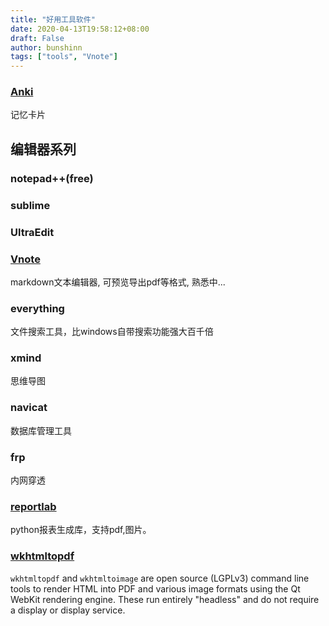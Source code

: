 ```yaml
---
title: "好用工具软件"
date: 2020-04-13T19:58:12+08:00
draft: False
author: bunshinn
tags: ["tools", "Vnote"]
---
```




### [Anki]()
记忆卡片

## 编辑器系列

### notepad++(free)

### sublime

### UltraEdit

### [Vnote](https://github.com/tamlok/vnote/releases)
markdown文本编辑器, 可预览导出pdf等格式, 熟悉中...


### everything
文件搜索工具，比windows自带搜索功能强大百千倍

### xmind
思维导图

### navicat
数据库管理工具

### frp
内网穿透

### [reportlab](https://www.reportlab.com/)  
python报表生成库，支持pdf,图片。 


### [wkhtmltopdf](https://wkhtmltopdf.org/) 
`wkhtmltopdf` and `wkhtmltoimage` are open source (LGPLv3) command line tools to render HTML into PDF and various image formats using the Qt WebKit rendering engine. These run entirely "headless" and do not require a display or display service.
